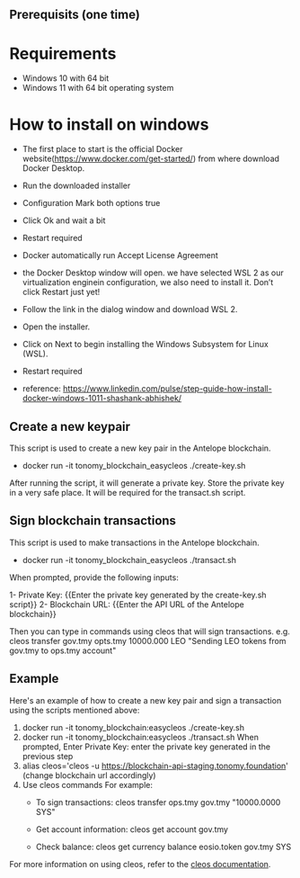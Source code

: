 ## Prerequisits (one time)

# Requirements

- Windows 10 with 64 bit 
- Windows 11 with 64 bit operating system 

# How to install on windows 

- The first place to start is the official Docker website(https://www.docker.com/get-started/) from where  download Docker Desktop.
- Run the downloaded installer 
- Configuration
    Mark both options true
- Click Ok and wait a bit
- Restart required
- Docker automatically run Accept License Agreement
- the Docker Desktop window will open. we have selected WSL 2 as our virtualization enginein configuration, we also need to install it. Don’t click Restart just yet!
- Follow the link in the dialog window and download WSL 2.
- Open the installer.
- Click on Next to begin installing the Windows Subsystem for Linux (WSL).
- Restart required

- reference: https://www.linkedin.com/pulse/step-guide-how-install-docker-windows-1011-shashank-abhishek/

## Create a new keypair
This script is used to create a new key pair in the Antelope blockchain.

- docker run -it tonomy_blockchain_easycleos ./create-key.sh

After running the script, it will generate a private key. Store the private key in a very safe place. It will be required for the transact.sh script.

## Sign blockchain transactions
This script is used to make transactions in the Antelope blockchain.

- docker run -it tonomy_blockchain_easycleos ./transact.sh

When prompted, provide the following inputs:

1- Private Key: {{Enter the private key generated by the create-key.sh script}}
2- Blockchain URL: {{Enter the API URL of the Antelope blockchain}}

Then you can type in commands using cleos that will sign transactions. e.g.
cleos transfer gov.tmy opts.tmy 10000.000 LEO "Sending LEO tokens from gov.tmy to ops.tmy account"


## Example
Here's an example of how to create a new key pair and sign a transaction using the scripts mentioned above:

1. docker run -it tonomy_blockchain:easycleos ./create-key.sh
2. docker run -it tonomy_blockchain:easycleos ./transact.sh
    When prompted, 
    Enter Private Key: enter the private key generated in the previous step 
3. alias cleos='cleos -u https://blockchain-api-staging.tonomy.foundation' (change blockchain url accordingly)
4. Use cleos commands For example:
    - To sign transactions:
    cleos transfer ops.tmy gov.tmy "10000.0000 SYS" 

    - Get account information:
    cleos get account gov.tmy

    - Check balance:
    cleos get currency balance eosio.token gov.tmy SYS

For more information on using cleos, refer to the [cleos documentation](https://docs.antelope.io/leap/latest/cleos/).
